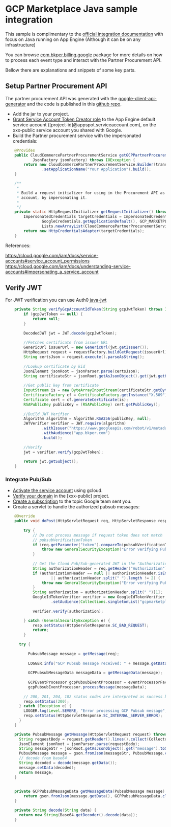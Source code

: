 # GCP Marketplace Java sample integration

This sample is complimentary to the [official integration documentation](https://cloud.google.com/marketplace/docs/partners/integrated-saas/technical-integration-setup) with focus on Java running on App Engine (Although it can be on any infrastructure)

You can browse [com.bkper.billing.google](https://github.com/bkper/gcp-marketplace-sample-java/tree/master/src/main/java/com/bkper/billing/google) package for more details on how to process each event type and interact with the Partner Procurement API.

Bellow there are explanations and snippets of some key parts.

## Setup Partner Procurement API

The partner procurement API was generated with the [google-client-api-generator](https://github.com/google/apis-client-generator) and the code is published in this [github repo](https://github.com/bkper/cloudcommerceprocurement).

- Add the jar to your project.
- [Grant Service Account Token Creator role](https://medium.com/google-cloud/using-serviceaccountactor-iam-role-for-account-impersonation-on-google-cloud-platform-a9e7118480ed) to the App Engine default service account ([project-id]@appspot.serviceaccount.com), on the xxx-public service account you shared with Google.
- Build the Partner procurement service with the impersonated credentials:

```java
    @Provides
    public CloudCommercePartnerProcurementService getGCPPartnerProcurementService(HttpTransport transport,
            JsonFactory jsonFactory) throws IOException {
        return new CloudCommercePartnerProcurementService.Builder(transport, jsonFactory, getRequestInitializer())
                .setApplicationName("Your Application").build();
    }

    /**
     * 
     * Build a request initializer for using in the Procurement API as your service
     * account, by impersonating it.
     * 
     */
    private static HttpRequestInitializer getRequestInitializer() throws IOException {
        ImpersonatedCredentials targetCredentials = ImpersonatedCredentials.create(
                GoogleCredentials.getApplicationDefault(), GCP_MARKETPLACE_SERVICE_ACCOUNT, null,
                Lists.newArrayList(CloudCommercePartnerProcurementServiceScopes.all()), 300);
        return new HttpCredentialsAdapter(targetCredentials);
    }
```

References:

https://cloud.google.com/iam/docs/service-accounts#service_account_permissions
https://cloud.google.com/iam/docs/understanding-service-accounts#impersonating_a_service_account


## Verify JWT

For JWT verification you can use Auth0 [java-jwt](https://github.com/auth0/java-jwt)

```java
    private String verifyGcpAccountIdToken(String gcpJwtToken) throws IOException, CertificateException {
        if (gcpJwtToken == null) {
            return null;
        }
        
        DecodedJWT jwt = JWT.decode(gcpJwtToken);
        
        //Fetches certificate from issuer URL 
        GenericUrl issuerUrl = new GenericUrl(jwt.getIssuer());
        HttpRequest request = requestFactory.buildGetRequest(issuerUrl);
        String certsJson = request.execute().parseAsString();
        
        //Lookup certificate by kid
        JsonElement jsonRoot = jsonParser.parse(certsJson);
        String certificateStr = jsonRoot.getAsJsonObject().get(jwt.getKeyId()).getAsString();
        
        //Get public key from certificate
        InputStream is = new ByteArrayInputStream(certificateStr.getBytes());
        CertificateFactory cf = CertificateFactory.getInstance("X.509");
        Certificate cert = cf.generateCertificate(is);
        RSAPublicKey publicKey = (RSAPublicKey) cert.getPublicKey();
        
        //Build JWT Verifier
        Algorithm algorithm = Algorithm.RSA256(publicKey, null);
        JWTVerifier verifier = JWT.require(algorithm)
                .withIssuer("https://www.googleapis.com/robot/v1/metadata/x509/cloud-commerce-partner@system.gserviceaccount.com")
                .withAudience("app.bkper.com")
                .build();
        
        //Verify
        jwt = verifier.verify(gcpJwtToken);
        
        return jwt.getSubject();
    }
```


### Integrate Pub/Sub

- [Activate the service account](https://cloud.google.com/sdk/gcloud/reference/auth/activate-service-account) using gcloud.
- [Verify your domain](https://console.cloud.google.com/apis/credentials/domainverification) in the [xxx-public] project.
- [Create a subscription](https://github.com/GoogleCloudPlatform/java-docs-samples/tree/master/appengine-java8/pubsub) to the topic Google team sent you.
- Create a servlet to handle the authorized pubsub messages:

```java
    @Override
    public void doPost(HttpServletRequest req, HttpServletResponse resp) throws IOException, ServletException {
        
        try {
            // Do not process message if request token does not match
            // pubsubVerificationToken
            if (req.getParameter("token").compareTo(pubsubVerificationToken) != 0) {
                throw new GeneralSecurityException("Error verifying Pub/Sub token");
            }
            
            // Get the Cloud Pub/Sub-generated JWT in the "Authorization" header.
            String authorizationHeader = req.getHeader("Authorization");
            if (authorizationHeader == null || authorizationHeader.isEmpty()
                    || authorizationHeader.split(" ").length != 2) {
                throw new GeneralSecurityException("Error verifying Pub/Sub authorization");
            }
            String authorization = authorizationHeader.split(" ")[1];
            GoogleIdTokenVerifier verifier = new GoogleIdTokenVerifier.Builder(transport, jsonFactory)
                    .setAudience(Collections.singletonList("gcpmarketplace.bkper.com")).build();
            
            verifier.verify(authorization);

        } catch (GeneralSecurityException e) {
            resp.setStatus(HttpServletResponse.SC_BAD_REQUEST);
            return;
        }
      
      try {
          
          PubsubMessage message = getMessage(req);
          
          LOGGER.info("GCP Pubsub message received: " + message.getData());
          
          GCPPubsubMessageData messageData = getMessageData(message);
          
          GCPEventProcessor gcpPubsubEventProcessor = eventProcessorFactory.get(messageData.getEventType());
          gcpPubsubEventProcessor.processMessage(messageData);
          
        // 200, 201, 204, 102 status codes are interpreted as success by the Pub/Sub system
        resp.setStatus(200);
      } catch (Exception e) {
        LOGGER.log(Level.SEVERE, "Error processing GCP Pubsub message", e);
        resp.setStatus(HttpServletResponse.SC_INTERNAL_SERVER_ERROR);
      }
    }

    private PubsubMessage getMessage(HttpServletRequest request) throws IOException {
      String requestBody = request.getReader().lines().collect(Collectors.joining("\n"));
      JsonElement jsonRoot = jsonParser.parse(requestBody);
      String messageStr = jsonRoot.getAsJsonObject().get("message").toString();
      PubsubMessage message = gson.fromJson(messageStr, PubsubMessage.class);
      // decode from base64
      String decoded = decode(message.getData());
      message.setData(decoded);
      return message;
    }
    
    
    private GCPPubsubMessageData getMessageData(PubsubMessage message) {
        return gson.fromJson(message.getData(), GCPPubsubMessageData.class);
    }

    private String decode(String data) {
      return new String(Base64.getDecoder().decode(data));
    }  
```
